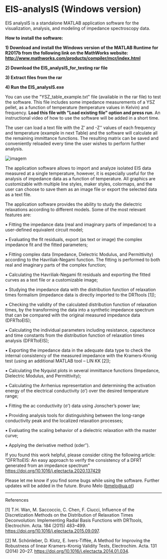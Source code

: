 # EIS-analysIS (Windows version)
EIS analysIS is a standalone MATLAB application software for the visualization, analysis, and modeling of impedance spectroscopy data.

**How to install the software:**

**1) Download and install the Windows version of the MATLAB Runtime for R2017b from the following link on the MathWorks website: http://www.mathworks.com/products/compiler/mcr/index.html**

**2) Download the EIS_analysIS_for_testing rar file**

**3) Extract files from the rar** 

**4) Run the EIS_analysIS.exe** 

You can use the "YSZ_table_example.txt" file (available in the rar file) to test the software. This file includes some impedance measurements of a YSZ pellet, as a function of temperature (temperature values in Kelvin) and frequency. **Load this file with "Load existing file" option and press run**. An instructional video of how to use the software will be added in a short time.

The user can load a text file with the Z’ and -Z’’ values of each frequency and temperature (example in next Table) and the software will calculate all the remaining immittance functions. The resulting matrix can be saved and conveniently reloaded every time the user wishes to perform further analysis.

![imagem](https://user-images.githubusercontent.com/42448042/205509349-ee4ed2b2-4ddb-4189-a6ae-ef180a71904d.png)

The application software allows to import and analyze isolated EIS data measured at a single temperature, however, it is especially useful for the analysis of impedance data as a function of temperature. All graphics are customizable with multiple line styles, maker styles, colormaps, and the user can choose to save them as an image file or export the selected data as a text file.

The application software provides the ability to study the dielectric relaxations according to different models. Some of the most relevant features are:

▪ Fitting the impedance data (real and imaginary parts of impedance) to a user-defined equivalent circuit model;

▪ Evaluating the fit residuals, export (as text or image) the complex impedance fit and the fitted parameters;

▪ Fitting complex data (Impedance, Dielectric Modulus, and Permittivity) according to the Havriliak-Negami function. The fitting is performed to both real and imaginary parts of the complex function;

▪ Calculating the Havriliak-Negami fit residuals and exporting the fitted curves as a text file or a customizable image;

▪ Studying the impedance data with the distribution function of relaxation times formalism (impedance data is directly imported to the DRTtools [1]);

▪ Checking the validity of the calculated distribution function of relaxation times, by the transforming the data into a synthetic impedance spectrum that can be compared with the original measured impedance data (DFRTtoEIS);

▪ Calculating the individual parameters including resistance, capacitance and time constants from the distribution function of relaxation times analysis (DFRTtoEIS);

▪ Exporting the impedance data in the adequate data type to check the internal consistency of the measured impedance with the Kramers-Kronig test (using an additional MATLAB tool – LIN KK [2]);

▪ Calculating the Nyquist plots in several immittance functions (Impedance, Dielectric Modulus, and Permittivity);

▪ Calculating the Arrhenius representation and determining the activation energy of the electrical conductivity (σ’) over the desired temperature range;

▪ Fitting the ac conductivity (σ’) data using Jonscher’s power law;

▪ Providing analysis tools for distinguishing between the long-range conductivity peak and the localized relaxation processes;

▪ Evaluating the scaling behavior of a dielectric relaxation with the master curve;

▪ Applying the derivative method (εder′′).

If you found this work helpful, please consider citing the following article: "DFRTtoEIS: An easy approach to verify the consistency of a DFRT generated from an impedance spectrum" https://doi.org/10.1016/j.electacta.2020.137429


Please let me know if you find some bugs while using the software. Further updates will be added in the future.
Bruno Melo (bmelo@ua.pt)
________________________________________________________________________________________________________________________________________________________
References

[1] T.H. Wan, M. Saccoccio, C. Chen, F. Ciucci, Influence of the Discretization Methods on the Distribution of Relaxation Times Deconvolution: Implementing Radial Basis Functions with DRTtools, Electrochim. Acta. 184 (2015) 483–499. https://doi.org/10.1016/j.electacta.2015.09.097.

[2] M. Schönleber, D. Klotz, E. Ivers-Tiffée, A Method for Improving the Robustness of linear Kramers-Kronig Validity Tests, Electrochim. Acta. 131 (2014) 20–27. https://doi.org/10.1016/j.electacta.2014.01.034.
